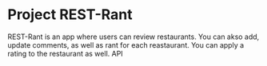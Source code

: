 # Project REST-Rant

REST-Rant is an app where users can review restaurants.
You can akso add, update comments, as well as rant for each reastaurant. You can apply a rating to the restaurant as well.
API
